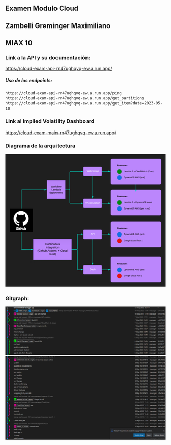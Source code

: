 ##  Examen Modulo Cloud
##  Zambelli Greminger Maximiliano
##  MIAX 10

### Link a la API y su documentación:
https://cloud-exam-api-rn47ughqvq-ew.a.run.app/

##### Uso de los endpoints:
	https://cloud-exam-api-rn47ughqvq-ew.a.run.app/ping
	https://cloud-exam-api-rn47ughqvq-ew.a.run.app/get_partitions
	https://cloud-exam-api-rn47ughqvq-ew.a.run.app/get_item?date=2023-05-10

### Link al Implied Volatility Dashboard
https://cloud-exam-main-rn47ughqvq-ew.a.run.app/

### Diagrama de la arquitectura
![](images/diagram.png)

### Gitgraph:
![](images/gitgraph2.png)
![](images/gitgraph1.png)